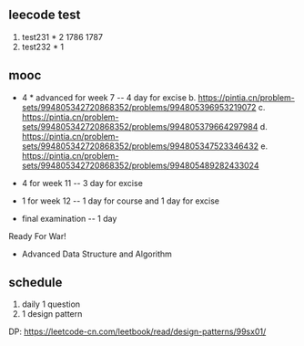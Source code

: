 ## leecode test

1. test231 * 2 1786 1787
2. test232 * 1

## mooc

+ 4 * advanced for week 7 -- 4 day for excise
    b. https://pintia.cn/problem-sets/994805342720868352/problems/994805396953219072
    c. https://pintia.cn/problem-sets/994805342720868352/problems/994805379664297984
    d. https://pintia.cn/problem-sets/994805342720868352/problems/994805347523346432
    e. https://pintia.cn/problem-sets/994805342720868352/problems/994805489282433024

+ 4 for week 11    -- 3 day for excise

+ 1 for week 12    -- 1 day for course and 1 day for excise

+ final examination    -- 1 day

Ready For War!

+ Advanced Data Structure and Algorithm

## schedule

1. daily 1 question
2. 1 design pattern

DP:
https://leetcode-cn.com/leetbook/read/design-patterns/99sx01/
